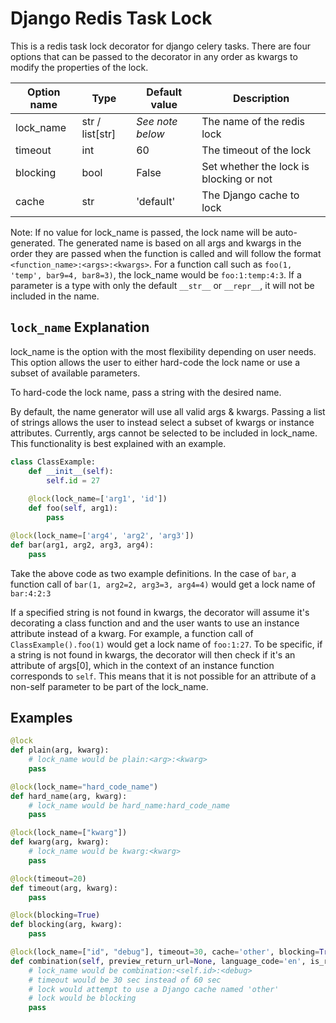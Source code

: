 # Django Redis Task Lock
This is a redis task lock decorator for django celery tasks. There are four options
that can be passed to the decorator in any order as kwargs to modify the properties of the lock.

| Option name | Type | Default value | Description |
| --- | --- | --- | --- |
| lock_name | str / list[str] | *See note below* | The name of the redis lock |
| timeout | int | 60 | The timeout of the lock |
| blocking | bool | False | Set whether the lock is blocking or not |
| cache | str | 'default' | The Django cache to lock |

Note: If no value for lock_name is passed, the lock name will be auto-generated.
The generated name is based on all args and kwargs in the order they are passed
when the function is called and will follow the format `<function_name>:<args>:<kwargs>`.
For a function call such as `foo(1, 'temp', bar9=4, bar8=3)`, the lock_name would be `foo:1:temp:4:3`.
If a parameter is a type with only the default `__str__` or `__repr__`, it will not be included in the name.

## `lock_name` Explanation
lock_name is the option with the most flexibility depending on user needs. 
This option allows the user to either hard-code the lock name or use a subset of available parameters.

To hard-code the lock name, pass a string with the desired name.

By default, the name generator will use all valid args & kwargs.
Passing a list of strings allows the user to instead select a subset of kwargs or instance attributes.
Currently, args cannot be selected to be included in lock_name.
This functionality is best explained with an example.

```python
class ClassExample:
    def __init__(self):
        self.id = 27
    
    @lock(lock_name=['arg1', 'id'])
    def foo(self, arg1):
        pass

@lock(lock_name=['arg4', 'arg2', 'arg3'])
def bar(arg1, arg2, arg3, arg4):
    pass
```

Take the above code as two example definitions.
In the case of `bar`, a function call of `bar(1, arg2=2, arg3=3, arg4=4)` would get a lock name of `bar:4:2:3`

If a specified string is not found in kwargs, the decorator will assume it's decorating a class function and
and the user wants to use an instance attribute instead of a kwarg.
For example, a function call of `ClassExample().foo(1)` would get a lock name of `foo:1:27`.
To be specific, if a string is not found in kwargs, the decorator will then check if it's an attribute of args[0],
which in the context of an instance function corresponds to `self`.
This means that it is not possible for an attribute of a non-self parameter to be part of the lock_name. 

## Examples
```python
@lock
def plain(arg, kwarg):
    # lock_name would be plain:<arg>:<kwarg>
    pass

@lock(lock_name="hard_code_name")
def hard_name(arg, kwarg):
    # lock_name would be hard_name:hard_code_name
    pass

@lock(lock_name=["kwarg"])
def kwarg(arg, kwarg):
    # lock_name would be kwarg:<kwarg>
    pass

@lock(timeout=20)
def timeout(arg, kwarg):
    pass

@lock(blocking=True)
def blocking(arg, kwarg):
    pass

@lock(lock_name=["id", "debug"], timeout=30, cache='other', blocking=True)
def combination(self, preview_return_url=None, language_code='en', is_resend=False, debug=False):
    # lock_name would be combination:<self.id>:<debug>
    # timeout would be 30 sec instead of 60 sec
    # lock would attempt to use a Django cache named 'other'
    # lock would be blocking
    pass

```